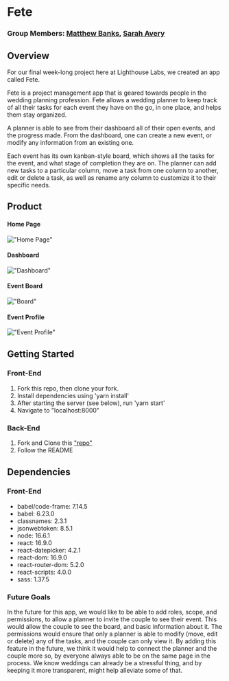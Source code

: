 # Fete

### Group Members: [Matthew Banks](https://github.com/fictionalparakeets), [Sarah Avery](https://github.com/SarahAvery)

## Overview

For our final week-long project here at Lighthouse Labs, we created an app called Fete.

Fete is a project management app that is geared towards people in the wedding planning profession. Fete allows a wedding planner to keep track of all their tasks for each event they have on the go, in one place, and helps them stay organized.

A planner is able to see from their dashboard all of their open events, and the progress made. From the dashboard, one can create a new event, or modify any information from an existing one.

Each event has its own kanban-style board, which shows all the tasks for the event, and what stage of completion they are on. The planner can add new tasks to a particular column, move a task from one column to another, edit or delete a task, as well as rename any column to customize it to their specific needs.

## Product

#### Home Page

!["Home Page"]()

#### Dashboard

!["Dashboard"]()

#### Event Board

!["Board"]()

#### Event Profile

!["Event Profile"]()

## Getting Started

### Front-End

1. Fork this repo, then clone your fork.
2. Install dependencies using 'yarn install'
3. After starting the server (see below), run 'yarn start'
4. Navigate to "localhost:8000"

### Back-End

1. Fork and Clone this ["repo"](https://github.com/SarahAvery/finals-api)
2. Follow the README

## Dependencies

### Front-End

- babel/code-frame: 7.14.5
- babel: 6.23.0
- classnames: 2.3.1
- jsonwebtoken: 8.5.1
- node: 16.6.1
- react: 16.9.0
- react-datepicker: 4.2.1
- react-dom: 16.9.0
- react-router-dom: 5.2.0
- react-scripts: 4.0.0
- sass: 1.37.5

### Future Goals

In the future for this app, we would like to be able to add roles, scope, and permissions, to allow a planner to invite the couple to see their event. This would allow the couple to see the board, and basic information about it. The permissions would ensure that only a planner is able to modify (move, edit or delete) any of the tasks, and the couple can only view it. By adding this feature in the future, we think it would help to connect the planner and the couple more so, by everyone always able to be on the same page in the process. We know weddings can already be a stressful thing, and by keeping it more transparent, might help alleviate some of that.

